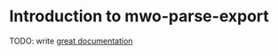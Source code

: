 # Introduction to mwo-parse-export

TODO: write [great documentation](http://jacobian.org/writing/what-to-write/)
